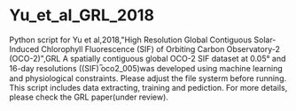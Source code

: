 # Yu_et_al_GRL_2018
Python script for Yu et al,2018,"High Resolution Global Contiguous Solar-Induced Chlorophyll Fluorescence (SIF) of Orbiting Carbon Observatory-2 (OCO-2)",GRL
A spatially contiguous global OCO-2 SIF dataset at 0.05° and 16-day resolutions ((SIF) ̅oco2_005)was developed using machine learning and physiological constraints.
Please adjust the file systerm before running.
This script includes data extracting, training and pediction.
For more details, please check the GRL paper(under review).
